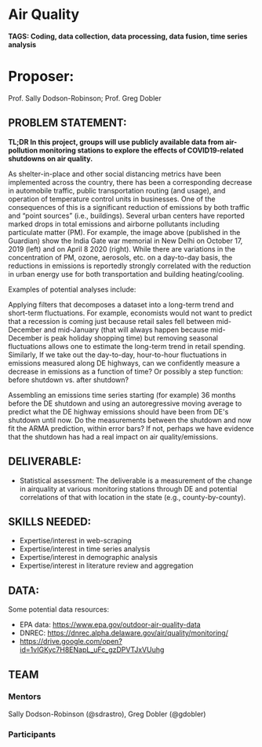 # Air Quality
**TAGS: Coding, data collection, data processing, data fusion, time series analysis**

# Proposer: 
Prof. Sally Dodson-Robinson; Prof. Greg Dobler

## PROBLEM STATEMENT: 
**TL;DR In this project, groups will use publicly available data from air-pollution monitoring stations to explore the effects of COVID19-related shutdowns on air quality.**

As shelter-in-place and other social distancing metrics have been implemented across the country, there has been a corresponding decrease in automobile traffic, public transportation routing (and usage), and operation of temperature control units in businesses. One of the consequences of this is a significant reduction of emissions by both traffic and “point sources” (i.e., buildings). Several urban centers have reported marked drops in total emissions and airborne pollutants including particulate matter (PM). For example, the image above (published in the Guardian) show the India Gate war memorial in New Delhi on October 17, 2019 (left) and on April 8 2020 (right). While there are variations in the concentration of PM, ozone, aerosols, etc. on a day-to-day basis, the reductions in emissions is reportedly strongly correlated with the reduction in urban energy use for both transportation and building heating/cooling.  

Examples of potential analyses include:

Applying filters that decomposes a dataset into a long-term trend and short-term fluctuations. For example, economists would not want to predict that a recession is coming just because retail sales fell between mid-December and mid-January (that will always happen because mid-December is peak holiday shopping time) but removing seasonal fluctuations allows one to estimate the long-term trend in retail spending. Similarly, If we take out the day-to-day, hour-to-hour fluctuations in emissions measured along DE highways, can we confidently measure a decrease in emissions as a function of time? Or possibly a step function: before shutdown vs. after shutdown?

Assembling an emissions time series starting (for example) 36 months before the DE shutdown and using an autoregressive moving average to predict what the DE highway emissions should have been from DE's shutdown until now. Do the measurements between the shutdown and now fit the ARMA prediction, within error bars?  If not, perhaps we have evidence that the shutdown has had a real impact on air quality/emissions.



## DELIVERABLE: 
- Statistical assessment: The deliverable is a measurement of the change in airquality at various monitoring stations through DE and potential correlations of that with location in the state (e.g., county-by-county).

## SKILLS NEEDED: 
- Expertise/interest in web-scraping
- Expertise/interest in time series analysis
- Expertise/interest in demographic analysis
- Expertise/interest in literature review and aggregation

## DATA: 
Some potential data resources:
- EPA data: https://www.epa.gov/outdoor-air-quality-data
- DNREC: https://dnrec.alpha.delaware.gov/air/quality/monitoring/
- https://drive.google.com/open?id=1vIGKyc7H8ENapL_uFc_gzDPVTJxVUuhg

## TEAM
### Mentors 
Sally Dodson-Robinson (@sdrastro), Greg Dobler (@gdobler)

### Participants

